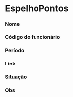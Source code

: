 # EspelhoPontos

### Nome
<!-- Nome -->

### Código do funcionário
<!-- CdFunc -->

### Período
<!-- AnoMes -->

### Link
<!-- Link -->

### Situação
<!-- Situacao -->

### Obs
<!-- Obs -->
